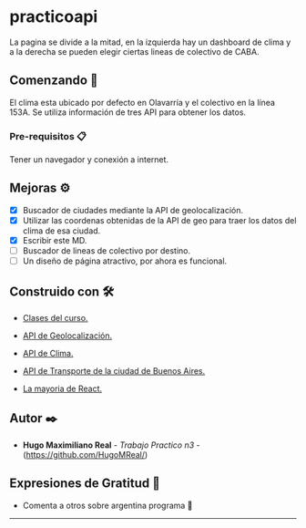 # practicoapi

La pagina se divide a la mitad, en la izquierda hay un dashboard de clima y a la derecha se pueden elegir ciertas lineas de colectivo de CABA.

## Comenzando 🚀

El clima esta ubicado por defecto en Olavarría y el colectivo en la línea 153A. 
Se utiliza información de tres API para obtener los datos.

### Pre-requisitos 📋

Tener un navegador y conexión a internet.

## Mejoras ⚙️

-[x] Buscador de ciudades mediante la API de geolocalización.
-[x] Utilizar las coordenas obtenidas de la API de geo para traer los datos del clima de esa ciudad.
-[x] Escribir este MD.
-[ ] Buscador de lineas de colectivo por destino.
-[ ] Un diseño de página atractivo, por ahora es funcional.

## Construido con 🛠️

* [Clases del curso.](https://sites.google.com/unc.edu.ar/argentinaprograma/p%C3%A1ginas-web-con-componentes-din%C3%A1micos/te%C3%B3ricos?authuser=1)

* [API de Geolocalización.](https://open-meteo.com/en/docs/geocoding-api)

* [API de Clima.](https://open-meteo.com/en/docs)

* [API de Transporte de la ciudad de Buenos Aires.](https://datosabiertos-transporte-apis.buenosaires.gob.ar)

* [La mayoria de React.](https://es.react.dev/learn)


## Autor ✒️

* **Hugo Maximiliano Real** - *Trabajo Practico n3* - (https://github.com/HugoMReal/)

## Expresiones de Gratitud 🎁

* Comenta a otros sobre argentina programa 📢

---
